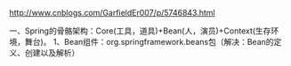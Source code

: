 http://www.cnblogs.com/GarfieldEr007/p/5746843.html

一、Spring的骨骼架构：Core(工具，道具)+Bean(人，演员)+Context(生存环境，舞台)。
    1、Bean组件：org.springframework.beans包（解决：Bean的定义、创建以及解析）
    
    
    

